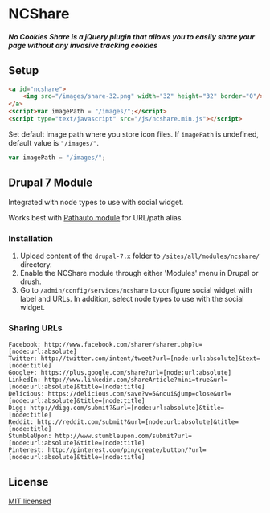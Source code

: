 # NCShare

##### No Cookies Share is a jQuery plugin that allows you to easily share your page without any invasive tracking cookies

## Setup

```html
<a id="ncshare">
	<img src="/images/share-32.png" width="32" height="32" border="0"/>
</a>
<script>var imagePath = "/images/";</script>
<script type="text/javascript" src="/js/ncshare.min.js"></script>
```

Set default image path where you store icon files. If `imagePath` is undefined, default value is `"/images/"`.

```javascript
var imagePath = "/images/";
```

## Drupal 7 Module

Integrated with node types to use with social widget.

Works best with [Pathauto module](https://www.drupal.org/project/pathauto) for URL/path alias.

### Installation

1. Upload content of the `drupal-7.x` folder to `/sites/all/modules/ncshare/` directory.
2. Enable the NCShare module through either 'Modules' menu in Drupal or drush.
3. Go to `/admin/config/services/ncshare` to configure social widget with label and URLs. In addition, select node types to use with the social widget.

### Sharing URLs
```
Facebook: http://www.facebook.com/sharer/sharer.php?u=[node:url:absolute]
Twitter: http://twitter.com/intent/tweet?url=[node:url:absolute]&text=[node:title]
Google+: https://plus.google.com/share?url=[node:url:absolute]
LinkedIn: http://www.linkedin.com/shareArticle?mini=true&url=[node:url:absolute]&title=[node:title]
Delicious: https://delicious.com/save?v=5&noui&jump=close&url=[node:url:absolute]&title=[node:title]
Digg: http://digg.com/submit?&url=[node:url:absolute]&title=[node:title]
Reddit: http://reddit.com/submit?&url=[node:url:absolute]&title=[node:title]
StumbleUpon: http://www.stumbleupon.com/submit?url=[node:url:absolute]&title=[node:title]
Pinterest: http://pinterest.com/pin/create/button/?url=[node:url:absolute]&title=[node:title]
```
## License

[MIT licensed][1]

[1]:http://opensource.org/licenses/MIT
